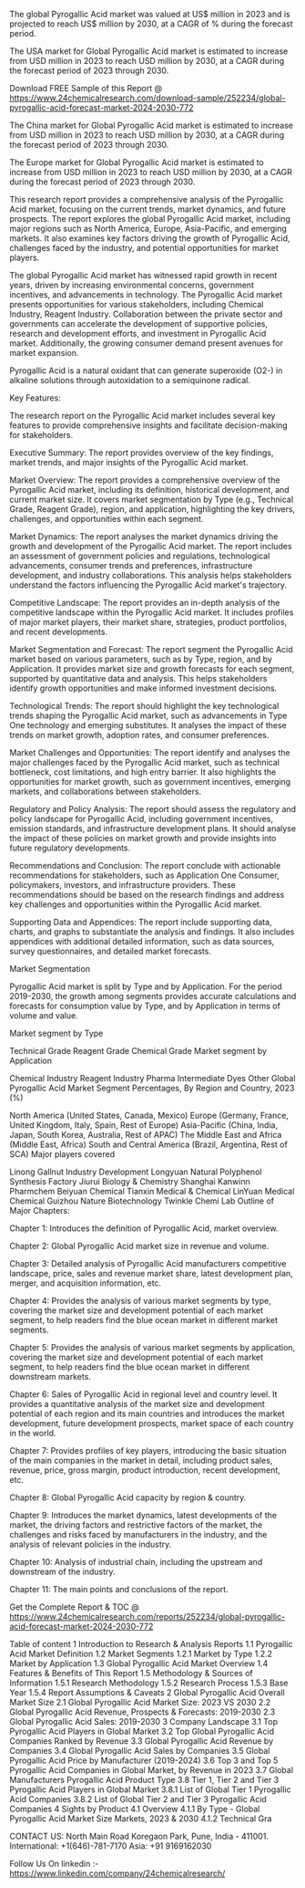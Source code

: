 The global Pyrogallic Acid market was valued at US$ million in 2023 and is projected to reach US$ million by 2030, at a CAGR of % during the forecast period.

The USA market for Global Pyrogallic Acid market is estimated to increase from USD million in 2023 to reach USD million by 2030, at a CAGR during the forecast period of 2023 through 2030.

Download FREE Sample of this Report @ https://www.24chemicalresearch.com/download-sample/252234/global-pyrogallic-acid-forecast-market-2024-2030-772

The China market for Global Pyrogallic Acid market is estimated to increase from USD million in 2023 to reach USD million by 2030, at a CAGR during the forecast period of 2023 through 2030.

The Europe market for Global Pyrogallic Acid market is estimated to increase from USD million in 2023 to reach USD million by 2030, at a CAGR during the forecast period of 2023 through 2030.

This research report provides a comprehensive analysis of the Pyrogallic Acid market, focusing on the current trends, market dynamics, and future prospects. The report explores the global Pyrogallic Acid market, including major regions such as North America, Europe, Asia-Pacific, and emerging markets. It also examines key factors driving the growth of Pyrogallic Acid, challenges faced by the industry, and potential opportunities for market players.

The global Pyrogallic Acid market has witnessed rapid growth in recent years, driven by increasing environmental concerns, government incentives, and advancements in technology. The Pyrogallic Acid market presents opportunities for various stakeholders, including Chemical Industry, Reagent Industry. Collaboration between the private sector and governments can accelerate the development of supportive policies, research and development efforts, and investment in Pyrogallic Acid market. Additionally, the growing consumer demand present avenues for market expansion.

Pyrogallic Acid is a natural oxidant that can generate superoxide (O2-) in alkaline solutions through autoxidation to a semiquinone radical.

Key Features:

The research report on the Pyrogallic Acid market includes several key features to provide comprehensive insights and facilitate decision-making for stakeholders.

Executive Summary: The report provides overview of the key findings, market trends, and major insights of the Pyrogallic Acid market.

Market Overview: The report provides a comprehensive overview of the Pyrogallic Acid market, including its definition, historical development, and current market size. It covers market segmentation by Type (e.g., Technical Grade, Reagent Grade), region, and application, highlighting the key drivers, challenges, and opportunities within each segment.

Market Dynamics: The report analyses the market dynamics driving the growth and development of the Pyrogallic Acid market. The report includes an assessment of government policies and regulations, technological advancements, consumer trends and preferences, infrastructure development, and industry collaborations. This analysis helps stakeholders understand the factors influencing the Pyrogallic Acid market's trajectory.

Competitive Landscape: The report provides an in-depth analysis of the competitive landscape within the Pyrogallic Acid market. It includes profiles of major market players, their market share, strategies, product portfolios, and recent developments.

Market Segmentation and Forecast: The report segment the Pyrogallic Acid market based on various parameters, such as by Type, region, and by Application. It provides market size and growth forecasts for each segment, supported by quantitative data and analysis. This helps stakeholders identify growth opportunities and make informed investment decisions.

Technological Trends: The report should highlight the key technological trends shaping the Pyrogallic Acid market, such as advancements in Type One technology and emerging substitutes. It analyses the impact of these trends on market growth, adoption rates, and consumer preferences.

Market Challenges and Opportunities: The report identify and analyses the major challenges faced by the Pyrogallic Acid market, such as technical bottleneck, cost limitations, and high entry barrier. It also highlights the opportunities for market growth, such as government incentives, emerging markets, and collaborations between stakeholders.

Regulatory and Policy Analysis: The report should assess the regulatory and policy landscape for Pyrogallic Acid, including government incentives, emission standards, and infrastructure development plans. It should analyse the impact of these policies on market growth and provide insights into future regulatory developments.

Recommendations and Conclusion: The report conclude with actionable recommendations for stakeholders, such as Application One Consumer, policymakers, investors, and infrastructure providers. These recommendations should be based on the research findings and address key challenges and opportunities within the Pyrogallic Acid market.

Supporting Data and Appendices: The report include supporting data, charts, and graphs to substantiate the analysis and findings. It also includes appendices with additional detailed information, such as data sources, survey questionnaires, and detailed market forecasts.

Market Segmentation

Pyrogallic Acid market is split by Type and by Application. For the period 2019-2030, the growth among segments provides accurate calculations and forecasts for consumption value by Type, and by Application in terms of volume and value.

Market segment by Type

Technical Grade
Reagent Grade
Chemical Grade
Market segment by Application

Chemical Industry
Reagent Industry
Pharma Intermediate
Dyes
Other
Global Pyrogallic Acid Market Segment Percentages, By Region and Country, 2023 (%)

North America (United States, Canada, Mexico)
Europe (Germany, France, United Kingdom, Italy, Spain, Rest of Europe)
Asia-Pacific (China, India, Japan, South Korea, Australia, Rest of APAC)
The Middle East and Africa (Middle East, Africa)
South and Central America (Brazil, Argentina, Rest of SCA)
Major players covered

Linong Gallnut Industry Development
Longyuan Natural Polyphenol Synthesis Factory
Jiurui Biology & Chemistry
Shanghai Kanwinn Pharmchem
Beiyuan Chemical
Tianxin Medical & Chemical
LinYuan Medical Chemical
Guizhou Nature Biotechnology
Twinkle Chemi Lab
Outline of Major Chapters:

Chapter 1: Introduces the definition of Pyrogallic Acid, market overview.

Chapter 2: Global Pyrogallic Acid market size in revenue and volume.

Chapter 3: Detailed analysis of Pyrogallic Acid manufacturers competitive landscape, price, sales and revenue market share, latest development plan, merger, and acquisition information, etc.

Chapter 4: Provides the analysis of various market segments by type, covering the market size and development potential of each market segment, to help readers find the blue ocean market in different market segments.

Chapter 5: Provides the analysis of various market segments by application, covering the market size and development potential of each market segment, to help readers find the blue ocean market in different downstream markets.

Chapter 6: Sales of Pyrogallic Acid in regional level and country level. It provides a quantitative analysis of the market size and development potential of each region and its main countries and introduces the market development, future development prospects, market space of each country in the world.

Chapter 7: Provides profiles of key players, introducing the basic situation of the main companies in the market in detail, including product sales, revenue, price, gross margin, product introduction, recent development, etc.

Chapter 8: Global Pyrogallic Acid capacity by region & country.

Chapter 9: Introduces the market dynamics, latest developments of the market, the driving factors and restrictive factors of the market, the challenges and risks faced by manufacturers in the industry, and the analysis of relevant policies in the industry.

Chapter 10: Analysis of industrial chain, including the upstream and downstream of the industry.

Chapter 11: The main points and conclusions of the report.

Get the Complete Report & TOC @ https://www.24chemicalresearch.com/reports/252234/global-pyrogallic-acid-forecast-market-2024-2030-772

Table of content
1 Introduction to Research & Analysis Reports
1.1 Pyrogallic Acid Market Definition
1.2 Market Segments
1.2.1 Market by Type
1.2.2 Market by Application
1.3 Global Pyrogallic Acid Market Overview
1.4 Features & Benefits of This Report
1.5 Methodology & Sources of Information
1.5.1 Research Methodology
1.5.2 Research Process
1.5.3 Base Year
1.5.4 Report Assumptions & Caveats
2 Global Pyrogallic Acid Overall Market Size
2.1 Global Pyrogallic Acid Market Size: 2023 VS 2030
2.2 Global Pyrogallic Acid Revenue, Prospects & Forecasts: 2019-2030
2.3 Global Pyrogallic Acid Sales: 2019-2030
3 Company Landscape
3.1 Top Pyrogallic Acid Players in Global Market
3.2 Top Global Pyrogallic Acid Companies Ranked by Revenue
3.3 Global Pyrogallic Acid Revenue by Companies
3.4 Global Pyrogallic Acid Sales by Companies
3.5 Global Pyrogallic Acid Price by Manufacturer (2019-2024)
3.6 Top 3 and Top 5 Pyrogallic Acid Companies in Global Market, by Revenue in 2023
3.7 Global Manufacturers Pyrogallic Acid Product Type
3.8 Tier 1, Tier 2 and Tier 3 Pyrogallic Acid Players in Global Market
3.8.1 List of Global Tier 1 Pyrogallic Acid Companies
3.8.2 List of Global Tier 2 and Tier 3 Pyrogallic Acid Companies
4 Sights by Product
4.1 Overview
4.1.1 By Type - Global Pyrogallic Acid Market Size Markets, 2023 & 2030
4.1.2 Technical Gra

CONTACT US:
North Main Road Koregaon Park, Pune, India - 411001.
International: +1(646)-781-7170
Asia: +91 9169162030

Follow Us On linkedin :- https://www.linkedin.com/company/24chemicalresearch/
